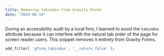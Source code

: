```yaml
---
title: Removing tabindex from Gravity Forms
date: "2019-08-14"
---
```


During an accessibility audit by a local firm, I learned to avoid the `tabindex` attribute because it can interfere with the natural tab order of the page for screen reader users. This snippet removes it entirely from Gravity Forms.

```php
add_filter( 'gform_tabindex', '__return_false' );
```